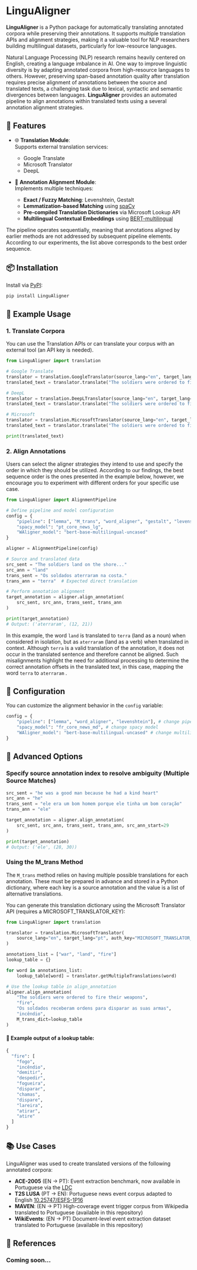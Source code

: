 # LinguAligner

**LinguAligner** is a Python package for automatically translating annotated corpora while preserving their annotations. It supports multiple translation APIs and alignment strategies, making it a valuable tool for NLP researchers building multilingual datasets, particularly for low-resource languages.

Natural Language Processing (NLP) research remains heavily centered on English, creating a language imbalance in AI. One way to improve linguistic diversity is by adapting annotated corpora from high-resource languages to others.  However, preserving span-based annotation quality after translation requires precise alignment of annotations between the source and translated texts, a challenging task due to lexical, syntactic and semantic divergences between languages. **LinguAligner** provides an automated pipeline to align annotations within translated texts using a several annotation alignment strategies.

## 🚀 Features

- 🌐 **Translation Module**:  
  Supports external translation services:  
  - Google Translate  
  - Microsoft Translator  
  - DeepL  

- 🧠 **Annotation Alignment Module**:  
  Implements multiple techniques:  
  - **Exact / Fuzzy Matching**: Levenshtein, Gestalt  
  - **Lemmatization-based Matching** using [spaCy](https://spacy.io/)  
  - **Pre-compiled Translation Dictionaries** via Microsoft Lookup API  
  - **Multilingual Contextual Embeddings** using [BERT-multilingual](https://huggingface.co/bert-base-multilingual-uncased)  

The pipeline operates sequentially, meaning that annotations aligned by earlier methods are not addressed by subsequent pipeline elements. According to our experiments, the list above corresponds to the best order sequence.

## 📦 Installation

Install via [PyPI](https://pypi.org/project/LinguAligner/):

```bash
pip install LinguAligner
```

## 🧪 Example Usage
### 1. Translate Corpora
You can use the Translation APIs or can translate your corpus with an external tool (an API key is needed).
```python
from LinguAligner import translation

# Google Translate
translator = translation.GoogleTranslator(source_lang="en", target_lang="pt", key="Google_KEY")
translated_text = translator.translate("The soldiers were ordered to fire their weapons")

# DeepL
translator = translation.DeepLTranslator(source_lang="en", target_lang="pt", key="DEEPL_KEY")
translated_text = translator.translate("The soldiers were ordered to fire their weapons")

# Microsoft
translator = translation.MicrosoftTranslator(source_lang="en", target_lang="pt", key="MICROSOFT_KEY")
translated_text = translator.translate("The soldiers were ordered to fire their weapons")

print(translated_text)

```

### 2. Align Annotations

Users can select the aligner strategies they intend to use and specify the order in which they should be utilized. According to our findings, the best sequence order is the ones presented in the example below, however, we encourage you to experiment with different orders for your specific use case.
    
```python
from LinguAligner import AlignmentPipeline

# Define pipeline and model configuration
config = {
    "pipeline": ["lemma", "M_trans", "word_aligner", "gestalt", "levenshtein"],
    "spacy_model": "pt_core_news_lg",
    "WAligner_model": "bert-base-multilingual-uncased"
}

aligner = AlignmentPipeline(config)

# Source and translated data
src_sent = "The soldiers land on the shore..."
src_ann = "land"
trans_sent = "Os soldados aterraram na costa."
trans_ann = "terra"  # Expected direct translation

# Perform annotation alignment
target_annotation = aligner.align_annotation(
    src_sent, src_ann, trans_sent, trans_ann
)

print(target_annotation)
# Output: ('aterraram', (12, 21))
```

In this example, the word `land` is translated to `terra` (land as a noun) when considered in isolation, but as `aterraram` (land as a verb) when translated in context. Although `terra` is a valid translation of the annotation, it does not occur in the translated sentence and therefore cannot be aligned. Such misalignments highlight the need for additional processing to determine the correct annotation offsets in the translated text, in this case, mapping the word `terra` to `aterraram` .


## 🔧 Configuration

You can customize the alignment behavior in the `config` variable:

```python
config = {
    "pipeline": ["lemma", "word_aligner", "levenshtein"], # change pipeline elements and order
    "spacy_model": "fr_core_news_md", # change spacy model
    "WAligner_model": "bert-base-multilingual-uncased" # change multilingual model
}
```

## 🔧 Advanced Options

### Specify source annotation index to resolve ambiguity (Multiple Source Matches)
```python
src_sent = "he was a good man because he had a kind heart"
src_ann = "he"
trans_sent = "ele era um bom homem porque ele tinha um bom coração"
trans_ann = "ele"

target_annotation = aligner.align_annotation(
    src_sent, src_ann, trans_sent, trans_ann, src_ann_start=29
)

print(target_annotation)
# Output: ('ele', (28, 30))
```

### Using the M_trans Method
The `M_trans` method relies on having multiple possible translations for each annotation. These must be prepared in advance and stored in a Python dictionary, where each key is a source annotation and the value is a list of alternative translations.

You can generate this translation dictionary using the Microsoft Translator API (requires a MICROSOFT_TRANSLATOR_KEY):


```python
from LinguAligner import translation

translator = translation.MicrosoftTranslator(
    source_lang="en", target_lang="pt", auth_key="MICROSOFT_TRANSLATOR_KEY"
)

annotations_list = ["war", "land", "fire"]
lookup_table = {}

for word in annotations_list:
    lookup_table[word] = translator.getMultipleTranslations(word)

# Use the lookup table in align_annotation
aligner.align_annotation(
    "The soldiers were ordered to fire their weapons",
    "fire",
    "Os soldados receberam ordens para disparar as suas armas",
    "incêndio",
    M_trans_dict=lookup_table
)
```


#### 🔎 Example output of a lookup table:

```python
{
  "fire": [
    "fogo",
    "incêndio",
    "demitir",
    "despedir",
    "fogueira",
    "disparar",
    "chamas",
    "dispare",
    "lareira",
    "atirar",
    "atire"
  ]
}

```
## 📚 Use Cases

LinguAligner was used to create translated versions of the following annotated corpora:

- **ACE-2005** (EN → PT): Event extraction benchmark, now available in Portuguese via the [LDC](https://catalog.ldc.upenn.edu/LDC2024T05)  
- **T2S LUSA** (PT → EN): Portuguese news event corpus adapted to English [10.25747/ESFS-1P16](https://doi.org/10.25747/ESFS-1P16)  
- **MAVEN**: (EN → PT) High-coverage event trigger corpus from Wikipedia translated to Portuguese (available in this repository)
- **WikiEvents**: (EN → PT) Document-level event extraction dataset translated to Portuguese (available in this repository)


## 🧩 References

### Coming soon...

